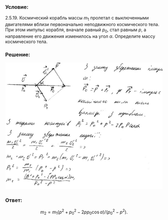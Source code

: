 ###  Условие:

$2.5.19.$ Космический корабль массы $m_1$ пролетал с выключенными двигателями вблизи первоначально неподвижного космического тела. При этом импульс корабля, вначале равный $p_0$, стал равным $p$, а направление его движения изменилось на угол $\alpha$. Определите массу космического тела.

###  Решение:

![|640x511, 67%](../../img/2.5.19/sol.jpg)

###  Ответ:

$$
m_2=m_1(p^2+p_0^2-2pp_0\cos\alpha)/(p_0^2-p^2).
$$